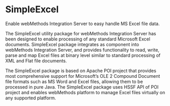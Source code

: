 SimpleExcel
===========

Enable webMethods Integration Server to easy handle MS Excel file data.

The SimpleExcel utility package for webMethods Integration Server has been designed to enableprocessing of any standard Microsoft Excel documents. SimpleExcel package integrates ascomponent into webMethods Integration Server, and provides functionality to read, write, parse andmap Excel files at binary level similar to standard processing of XML and Flat file documents.
The SimpleExcel package is based on Apache POI project that provides most comprehensivesupport for Microsoft’s OLE 2 Compound Document file formats such as MS Word and Excel files,allowing them to be processed in pure Java. The SimpleExcel package uses HSSF API of POIproject and enables webMethods platform to manage Excel files virtually on any supported platform.
